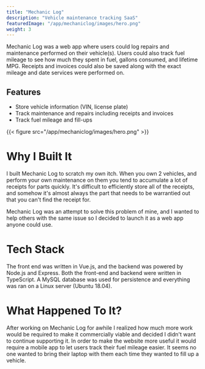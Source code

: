 ```yaml
---
title: "Mechanic Log"
description: "Vehicle maintenance tracking SaaS"
featuredImage: "/app/mechaniclog/images/hero.png"
weight: 3
---
```


Mechanic Log was a web app where users could log repairs and maintenance performed on their vehicle(s). Users could also track fuel mileage to see how much they spent in fuel, gallons consumed, and lifetime MPG. Receipts and invoices could also be saved along with the exact mileage and date services were performed on.

## Features

- Store vehicle information (VIN, license plate)
- Track maintenance and repairs including receipts and invoices
- Track fuel mileage and fill-ups

{{< figure src="/app/mechaniclog/images/hero.png" >}}

# Why I Built It

I built Mechanic Log to scratch my own itch. When you own 2 vehicles, and perform your own maintenance on them you tend to accumulate a lot of receipts for parts quickly. It's difficult to efficiently store all of the receipts, and somehow it's almost always the part that needs to be warrantied out that you can't find the receipt for.

Mechanic Log was an attempt to solve this problem of mine, and I wanted to help others with the same issue so I decided to launch it as a web app anyone could use.

# Tech Stack

The front end was written in Vue.js, and the backend was powered by Node.js and Express. Both the front-end and backend were written in TypeScript. A MySQL database was used for persistence and everything was ran on a Linux server (Ubuntu 18.04).

# What Happened To It?

After working on Mechanic Log for awhile I realized how much more work would be required to make it commercially viable and decided I didn't want to continue supporting it. In order to make the website more useful it would require a mobile app to let users track their fuel mileage easier. It seems no one wanted to bring their laptop with them each time they wanted to fill up a vehicle.
